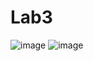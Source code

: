 # Lab3
![image](https://github.com/126769984/Lab3/blob/master/display/1.gif)
![image](https://github.com/126769984/Lab3/blob/master/display/2.gif)
